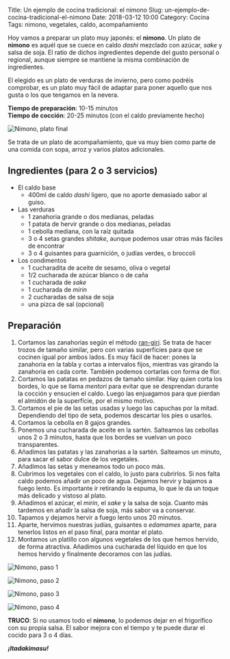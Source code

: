 Title: Un ejemplo de cocina tradicional: el nimono
Slug: un-ejemplo-de-cocina-tradicional-el-nimono
Date: 2018-03-12 10:00
Category: Cocina
Tags: nimono, vegetales, caldo, acompañamiento



Hoy vamos a preparar un plato muy japonés: el **nimono**. Un plato de **nimono** es aquél que se cuece en caldo *dashi* mezclado con azúcar, *sake* y salsa de soja. El ratio de dichos ingredientes depende del gusto personal o regional, aunque siempre se mantiene la misma combinación de ingredientes.

El elegido es un plato de verduras de invierno, pero como podréis comprobar, es un plato muy fácil de adaptar para poner aquello que nos gusta o los que tengamos en la nevera.

**Tiempo de preparación**: 10-15 minutos  
**Tiempo de cocción**: 20-25 minutos (con el caldo previamente hecho)

![Nimono, plato final]({filename}/images/nimono_final.jpg)

Se trata de un plato de acompañamiento, que va muy bien como parte de una comida con sopa, arroz y varios platos adicionales.

## Ingredientes (para 2 o 3 servicios)

* El caldo base
	* 400ml de caldo *dashi* ligero, que no aporte demasiado sabor al guiso.
* Las verduras
	* 1 zanahoria grande o dos medianas, peladas
	* 1 patata de hervir grande o dos medianas, peladas
	* 1 cebolla mediana, con la raíz quitada
	* 3 o 4 setas grandes *shitake*, aunque podemos usar otras más fáciles de encontrar
	* 3 o 4 guisantes para guarnición, o judías verdes, o broccoli
* Los condimentos
	* 1 cucharadita de aceite de sesamo, oliva o vegetal
	* 1/2 cucharada de azúcar blanco o de caña
	* 1 cucharada de *sake*
	* 1 cucharada de *mirin*
	* 2 cucharadas de salsa de soja
	* una pizca de sal (opcional)

## Preparación

1. Cortamos las zanahorias según el método [ran-giri]({filename}/articles/tecnicas-culinarias-japonesas-de-corte.md). Se trata de hacer trozos de tamaño similar, pero con varias superfícies para que se cocinen igual por ambos lados. Es muy fácil de hacer: pones la zanahoria en la tabla y cortas a intervalos fijos, mientras vas girando la zanahoria en cada corte. También podemos cortarlas con forma de flor.
2. Cortamos las patatas en pedazos de tamaño similar. Hay quien corta los bordes, lo que se llama *mentori* para evitar que se desprendan durante la cocción y ensucien el caldo. Luego las enjuagamos para que pierdan el almidón de la superfície, por el mismo motivo.
3. Cortamos el pie de las setas usadas y luego las capuchas por la mitad. Dependiendo del tipo de seta, podemos descartar los pies o usarlos.
4. Cortamos la cebolla en 8 gajos grandes.
5. Ponemos una cucharada de aceite en la sartén. Salteamos las cebollas unos 2 o 3 minutos, hasta que los bordes se vuelvan un poco transparentes.
6. Añadimos las patatas y las zanahorias a la sartén. Salteamos un minuto, para sacar el sabor dulce de los vegetales.
7. Añadimos las setas y meneamos todo un poco más.
8. Cubrimos los vegetales con el caldo, lo justo para cubrirlos. Si nos falta caldo podemos añadir un poco de agua. Dejamos hervir y bajamos a fuego lento. Es importante ir retirando la espuma, lo que le da un toque más delicado y vistoso al plato.
9. Añadimos el azúcar, el *mirin*, el *sake* y la salsa de soja. Cuanto más tardemos en añadir la salsa de soja, más sabor va a conservar.
10. Tapamos y dejamos hervir a fuego lento unos 20 minutos.
11. Aparte, hervimos nuestras judías, guisantes o *edamames* aparte, para tenerlos listos en el paso final, para montar el plato.
12. Montamos un platillo con algunos vegetales de los que hemos hervido, de forma atractiva. Añadimos una cucharada del líquido en que los hemos hervido y finalmente decoramos con las judías.

![Nimono, paso 1]({filename}/images/nimono_paso1.jpg)

![Nimono, paso 2]({filename}/images/nimono_paso2.jpg)

![Nimono, paso 3]({filename}/images/nimono_paso3.jpg)

![Nimono, paso 4]({filename}/images/nimono_paso4.jpg)

**TRUCO**: Si no usamos todo el **nimono**, lo podemos dejar en el frigorífico con su propia salsa. El sabor mejora con el tiempo y te puede durar el cocido para 3 o 4 días.

***¡Itadakimasu!***
